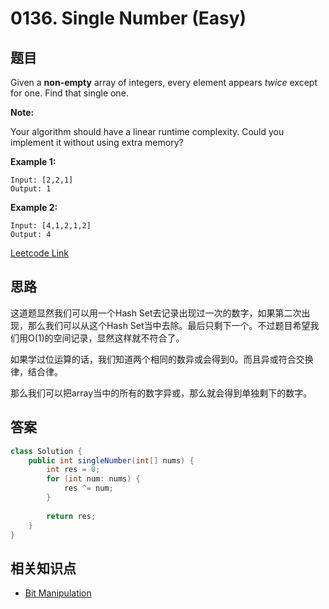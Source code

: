 # 0136. Single Number (Easy)

## 题目

Given a **non-empty** array of integers, every element appears *twice* except for one. Find that single one.

**Note:**

Your algorithm should have a linear runtime complexity. Could you implement it without using extra memory?

**Example 1:**
```
Input: [2,2,1]
Output: 1
```

**Example 2:**
```
Input: [4,1,2,1,2]
Output: 4
```

[Leetcode Link](https://leetcode.com/problems/single-number/)

## 思路

这道题显然我们可以用一个Hash Set去记录出现过一次的数字，如果第二次出现，那么我们可以从这个Hash Set当中去除。最后只剩下一个。不过题目希望我们用O(1)的空间记录，显然这样就不符合了。

如果学过位运算的话，我们知道两个相同的数异或会得到0。而且异或符合交换律，结合律。

那么我们可以把array当中的所有的数字异或，那么就会得到单独剩下的数字。

## 答案
```Java
class Solution {
    public int singleNumber(int[] nums) {
        int res = 0;
        for (int num: nums) {
            res ^= num;
        }
        
        return res;
    }
}
```

## 相关知识点

+ [Bit Manipulation](/Topics/Bit_Manipulation)
